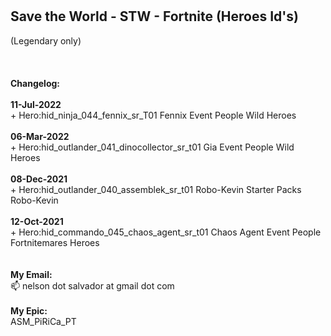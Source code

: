 <br>
<br>
<h2>Save the World - STW - Fortnite (Heroes Id's)</h2>(Legendary only)<br><br>
<br>
<br>
<b>Changelog:</b> 
<br>
<br>
<b>11-Jul-2022</b><br>
+ Hero:hid_ninja_044_fennix_sr_T01		Fennix		Event People	Wild Heroes<br>
<br>
<b>06-Mar-2022</b><br>
+ Hero:hid_outlander_041_dinocollector_sr_t01		Gia		Event People	Wild Heroes<br>
<br>
<b>08-Dec-2021</b><br>
+ Hero:hid_outlander_040_assemblek_sr_t01		Robo-Kevin		Starter Packs		Robo-Kevin<br>
<br>
<b>12-Oct-2021</b><br>
+ Hero:hid_commando_045_chaos_agent_sr_t01		Chaos Agent		Event People		Fortnitemares Heroes<br>

<br>
<br>
<b>My Email:</b><br>
 📫 nelson dot salvador at gmail dot com
<br>
<br>
<b>My Epic:</b><br>
ASM_PiRiCa_PT
<br>
<br>
